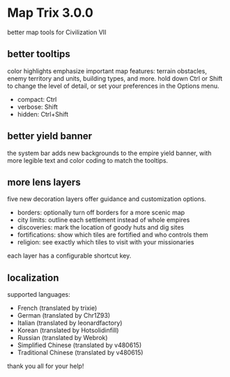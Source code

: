 # Map Trix 3.0.0
better map tools for Civilization VII

## better tooltips
color highlights emphasize important map features:  terrain obstacles,
enemy territory and units, building types, and more.  hold down Ctrl or
Shift to change the level of detail, or set your preferences in the
Options menu.

- compact: Ctrl
- verbose: Shift
- hidden: Ctrl+Shift

## better yield banner
the system bar adds new backgrounds to the empire yield banner, with
more legible text and color coding to match the tooltips.

## more lens layers
five new decoration layers offer guidance and customization options.

- borders:  optionally turn off borders for a more scenic map
- city limits:  outline each settlement instead of whole empires
- discoveries:  mark the location of goody huts and dig sites
- fortifications:  show which tiles are fortified and who controls them
- religion:  see exactly which tiles to visit with your missionaries

each layer has a configurable shortcut key.

## localization
supported languages:

- French (translated by trixie)
- German (translated by Chr1Z93)
- Italian (translated by leonardfactory)
- Korean (translated by Hotsolidinfill)
- Russian (translated by Webrok)
- Simplified Chinese (translated by v480615)
- Traditional Chinese (translated by v480615)

thank you all for your help!
